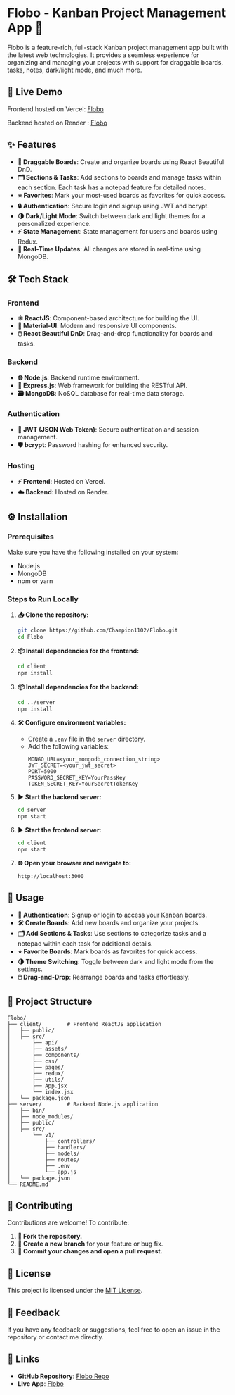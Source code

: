 # Flobo - Kanban Project Management App 🎯

Flobo is a feature-rich, full-stack Kanban project management app built with the latest web technologies. It provides a seamless experience for organizing and managing your projects with support for draggable boards, tasks, notes, dark/light mode, and much more.

## 🚀 Live Demo

Frontend hosted on Vercel: [Flobo](https://flobo-xi.vercel.app/)

Backend hosted on Render : [Flobo](https://flobo.onrender.com/)

## ✨ Features

- **📂 Draggable Boards**: Create and organize boards using React Beautiful DnD.
- **🗂️ Sections & Tasks**: Add sections to boards and manage tasks within each section. Each task has a notepad feature for detailed notes.
- **⭐ Favorites**: Mark your most-used boards as favorites for quick access.
- **🔒 Authentication**: Secure login and signup using JWT and bcrypt.
- **🌗 Dark/Light Mode**: Switch between dark and light themes for a personalized experience.
- **⚡ State Management**: State management for users and boards using Redux.
- **💾 Real-Time Updates**: All changes are stored in real-time using MongoDB.

## 🛠️ Tech Stack

### Frontend
- **⚛️ ReactJS**: Component-based architecture for building the UI.
- **🎨 Material-UI**: Modern and responsive UI components.
- **🖱️ React Beautiful DnD**: Drag-and-drop functionality for boards and tasks.

### Backend
- **🌐 Node.js**: Backend runtime environment.
- **🚀 Express.js**: Web framework for building the RESTful API.
- **🗃️ MongoDB**: NoSQL database for real-time data storage.

### Authentication
- **🔑 JWT (JSON Web Token)**: Secure authentication and session management.
- **🛡️ bcrypt**: Password hashing for enhanced security.

### Hosting
- **⚡ Frontend**: Hosted on Vercel.
- **☁️ Backend**: Hosted on Render.

## ⚙️ Installation

### Prerequisites
Make sure you have the following installed on your system:
- Node.js
- MongoDB
- npm or yarn

### Steps to Run Locally

1. **📥 Clone the repository:**
   ```bash
   git clone https://github.com/Champion1102/Flobo.git
   cd Flobo
   ```

2. **📦 Install dependencies for the frontend:**
   ```bash
   cd client
   npm install
   ```

3. **📦 Install dependencies for the backend:**
   ```bash
   cd ../server
   npm install
   ```

4. **🛠️ Configure environment variables:**
   - Create a `.env` file in the `server` directory.
   - Add the following variables:
     ```env
     MONGO_URL=<your_mongodb_connection_string>
     JWT_SECRET=<your_jwt_secret>
     PORT=5000
     PASSWORD_SECRET_KEY=YourPassKey
     TOKEN_SECRET_KEY=YourSecretTokenKey
     ```

5. **▶️ Start the backend server:**
   ```bash
   cd server
   npm start
   ```

6. **▶️ Start the frontend server:**
   ```bash
   cd client
   npm start
   ```

7. **🌐 Open your browser and navigate to:**
   ```
   http://localhost:3000
   ```

## 📖 Usage

- **🔐 Authentication**: Signup or login to access your Kanban boards.
- **🛠️ Create Boards**: Add new boards and organize your projects.
- **🗂️ Add Sections & Tasks**: Use sections to categorize tasks and a notepad within each task for additional details.
- **⭐ Favorite Boards**: Mark boards as favorites for quick access.
- **🌗 Theme Switching**: Toggle between dark and light mode from the settings.
- **🖱️ Drag-and-Drop**: Rearrange boards and tasks effortlessly.

## 📁 Project Structure

```
Flobo/
├── client/        # Frontend ReactJS application
│   ├── public/
│   ├── src/
│       ├── api/
│       ├── assets/
│       ├── components/
│       ├── css/
│       ├── pages/
│       ├── redux/
│       ├── utils/
│       ├── App.jsx
│       └── index.jsx
│   └── package.json
├── server/        # Backend Node.js application
│   ├── bin/
│   ├── node_modules/
│   ├── public/
│   ├── src/
│       └── v1/
│           ├── controllers/
│           ├── handlers/
│           ├── models/
│           ├── routes/
│           ├── .env
│           └── app.js
│   └── package.json
└── README.md
```

## 🤝 Contributing

Contributions are welcome! To contribute:
1. **🍴 Fork the repository.**
2. **🌿 Create a new branch** for your feature or bug fix.
3. **💾 Commit your changes and open a pull request.**

## 📜 License

This project is licensed under the [MIT License](LICENSE).

## 💬 Feedback

If you have any feedback or suggestions, feel free to open an issue in the repository or contact me directly.

## 🔗 Links

- **GitHub Repository**: [Flobo Repo](https://github.com/Champion1102/Flobo)
- **Live App**: [Flobo](https://flobo-xi.vercel.app/)


